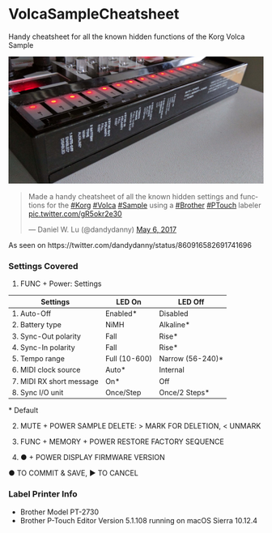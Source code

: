 # VolcaSampleCheatsheet
Handy cheatsheet for all the known hidden functions of the Korg Volca Sample

![Volca Sample Cheatsheet sticker / label](/volcasamplecheatsheet.jpg?raw=true "Volca Sample Cheatsheet")

<blockquote class="twitter-tweet" data-lang="en"><p lang="en" dir="ltr">Made a handy cheatsheet of all the known hidden settings and functions for the <a href="https://twitter.com/hashtag/Korg?src=hash">#Korg</a> <a href="https://twitter.com/hashtag/Volca?src=hash">#Volca</a> <a href="https://twitter.com/hashtag/Sample?src=hash">#Sample</a> using a <a href="https://twitter.com/hashtag/Brother?src=hash">#Brother</a> <a href="https://twitter.com/hashtag/PTouch?src=hash">#PTouch</a> labeler <a href="https://t.co/gR5okr2e30">pic.twitter.com/gR5okr2e30</a></p>&mdash; Daniel W. Lu (@dandydanny) <a href="https://twitter.com/dandydanny/status/860916582691741696">May 6, 2017</a></blockquote>
<script async src="//platform.twitter.com/widgets.js" charset="utf-8"></script>
As seen on https://twitter.com/dandydanny/status/860916582691741696


### Settings Covered

1.  FUNC + Power: Settings

| Settings 						| LED On 		| LED Off |
| ----------------------------- | ------------- | ------- |
| 1. Auto-Off					| Enabled*		| Disabled |
| 2. Battery type				| NiMH			| Alkaline* |
| 3. Sync-Out polarity			| Fall			| Rise* |
| 4. Sync-In polarity			| Fall			| Rise* |
| 5. Tempo range				| Full (10-600)	| Narrow (56-240)* |
| 6. MIDI clock source			| Auto*			| Internal |
| 7. MIDI RX short message		| On*			| Off |
| 8. Sync I/O unit				| Once/Step		| Once/2 Steps* |

\* Default

2. MUTE + POWER				SAMPLE DELETE: > MARK FOR DELETION, < UNMARK

3. FUNC + MEMORY + POWER 		RESTORE FACTORY SEQUENCE

4. ● + POWER 					DISPLAY FIRMWARE VERSION

● TO COMMIT & SAVE, ▶ TO CANCEL


### Label Printer Info
* Brother Model PT-2730
* Brother P-Touch Editor Version 5.1.108 running on macOS Sierra 10.12.4


